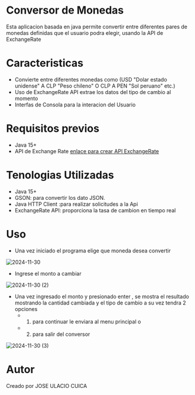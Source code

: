 # Conversor de Monedas
Esta aplicacion basada en java permite convertir entre diferentes pares de monedas
definidas que el usuario podra elegir, usando la API de ExchangeRate 

# Caracteristicas
- Convierte entre diferentes monedas
como (USD "Dolar estado unidense" A CLP "Peso chileno" O CLP A PEN "Sol peruano" etc.)
- Uso de ExchangeRate API extrae los datos del tipo de cambio al momento
- Interfas de Consola para la interacion del Usuario
# Requisitos previos
- Java 15+
- API de Exchange Rate [enlace para crear API ExchangeRate](https://www.exchangerate-api.com/)
# Tenologias Utilizadas
- Java 15+
- GSON: para convertir los dato JSON.
- Java HTTP Client :para realizar solicitudes a la Api
- ExchangeRate API: proporciona la tasa de cambion en tiempo real
# Uso
  - Una vez iniciado el programa elige que  moneda desea convertir
    
  ![2024-11-30](https://github.com/user-attachments/assets/96e5d7c0-701d-41f6-b7a5-f84f983adc6c)

  - Ingrese el monto a cambiar
  
  ![2024-11-30 (2)](https://github.com/user-attachments/assets/eefac1fa-eb46-49c0-ae04-9cd032173a0c)

  - Una vez ingresado el monto y presionado enter , se mostra el resultado mostrando la cantidad cambiada y el tipo de cambio
    a su vez tendra 2 opciones
    -  1. para continuar le enviara al menu principal o
    - 2. para salir del conversor
    
  ![2024-11-30 (3)](https://github.com/user-attachments/assets/c87ecb86-82d2-45cc-9c51-6603d69eefb7)

  # Autor
  Creado por JOSE ULACIO CUICA


